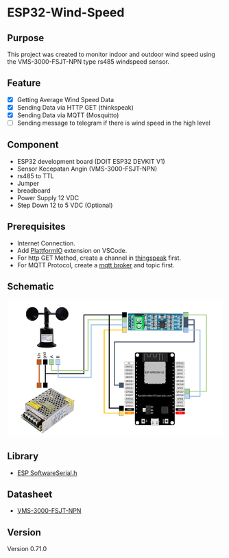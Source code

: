 # ESP32-Wind-Speed

## Purpose

This project was created to monitor indoor and outdoor wind speed using the VMS-3000-FSJT-NPN type rs485 windspeed sensor.

## Feature

- [x] Getting Average Wind Speed Data
- [x] Sending Data via HTTP GET (thinkspeak)
- [x] Sending Data via MQTT (Mosquitto)
- [ ] Sending message to telegram if there is wind speed in the high level

## Component

- ESP32 development board (DOIT ESP32 DEVKIT V1)
- Sensor Kecepatan Angin (VMS-3000-FSJT-NPN)
- rs485 to TTL
- Jumper
- breadboard
- Power Supply 12 VDC
- Step Down 12 to 5 VDC (Optional)

## Prerequisites

- Internet Connection.
- Add [PlattformIO](https://platformio.org/install/ide?install=vscode) extension on VSCode.
- For http GET Method, create a channel in [thingspeak](https://www.mathworks.com/help/thingspeak/collect-data-in-a-new-channel.html) first.
- For MQTT Protocol, create a [mqtt broker](https://randomnerdtutorials.com/how-to-install-mosquitto-broker-on-raspberry-pi/) and topic first.

## Schematic

![Schematic](https://github.com/fandySondok/ESP32-Wind-Speed/blob/master/schematic-esp32-windspeed)

## Library

- [ESP SoftwareSerial.h](https://www.arduino.cc/reference/en/libraries/espsoftwareserial/)

## Datasheet

- [VMS-3000-FSJT-NPN](https://media.digikey.com/pdf/Data%20Sheets/Seeed%20Technology/Wind_Speed_Transmitter_485Type_V1.0_UG.pdf)

## Version

Version 0.71.0
